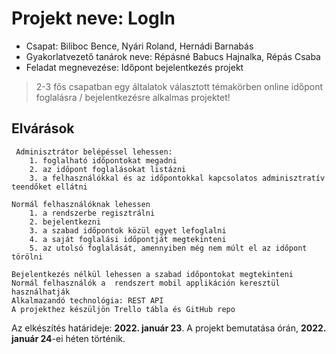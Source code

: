 # Projekt neve: LogIn

 - Csapat: Biliboc Bence, Nyári Roland, Hernádi Barnabás
 - Gyakorlatvezető tanárok neve: Répásné Babucs Hajnalka, Répás Csaba
 - Feladat megnevezése: Időpont bejelentkezés projekt

> 2-3 fős csapatban egy általatok választott témakörben online időpont foglalásra / bejelentkezésre alkalmas projektet!

## Elvárások
     Adminisztrátor belépéssel lehessen: 
        1. foglalható időpontokat megadni
        2. az időpont foglalásokat listázni
        3. a felhasználókkal és az időpontokkal kapcsolatos adminisztratív teendőket ellátni
    
    Normál felhasználóknak lehessen
        1. a rendszerbe regisztrálni
        2. bejelentkezni
        3. a szabad időpontok közül egyet lefoglalni
        4. a saját foglalási időpontját megtekinteni
        5. az utolsó foglalását, amennyiben még nem múlt el az időpont törölni
        
    Bejelentkezés nélkül lehessen a szabad időpontokat megtekinteni
    Normál felhasználók a  rendszert mobil applikáción keresztül használhatják
    Alkalmazandó technológia: REST API
    A projekthez készüljön Trello tábla és GitHub repo

Az elkészítés határideje: **2022. január 23**.
A projekt bemutatása órán, **2022. január 24**-ei héten történik.